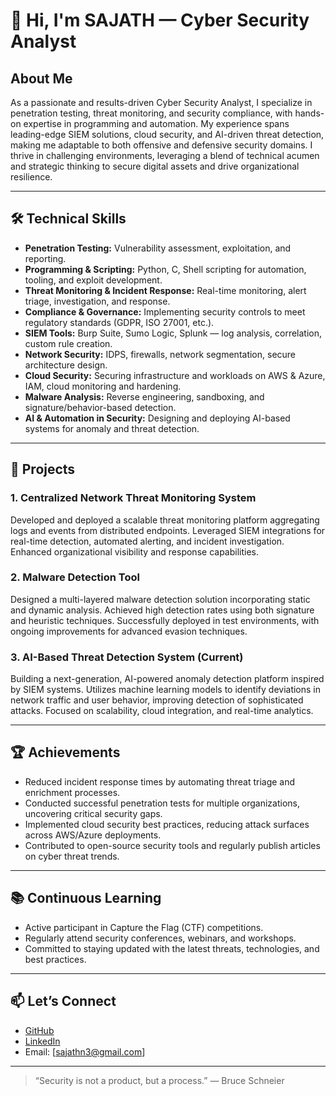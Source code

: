 # 👋 Hi, I'm SAJATH — Cyber Security Analyst

## About Me

As a passionate and results-driven Cyber Security Analyst, I specialize in penetration testing, threat monitoring, and security compliance, with hands-on expertise in programming and automation. My experience spans leading-edge SIEM solutions, cloud security, and AI-driven threat detection, making me adaptable to both offensive and defensive security domains. I thrive in challenging environments, leveraging a blend of technical acumen and strategic thinking to secure digital assets and drive organizational resilience.

---

## 🛠️ Technical Skills

- **Penetration Testing:** Vulnerability assessment, exploitation, and reporting.
- **Programming & Scripting:** Python, C, Shell scripting for automation, tooling, and exploit development.
- **Threat Monitoring & Incident Response:** Real-time monitoring, alert triage, investigation, and response.
- **Compliance & Governance:** Implementing security controls to meet regulatory standards (GDPR, ISO 27001, etc.).
- **SIEM Tools:** Burp Suite, Sumo Logic, Splunk — log analysis, correlation, custom rule creation.
- **Network Security:** IDPS, firewalls, network segmentation, secure architecture design.
- **Cloud Security:** Securing infrastructure and workloads on AWS & Azure, IAM, cloud monitoring and hardening.
- **Malware Analysis:** Reverse engineering, sandboxing, and signature/behavior-based detection.
- **AI & Automation in Security:** Designing and deploying AI-based systems for anomaly and threat detection.

---

## 🚀 Projects

### 1. Centralized Network Threat Monitoring System
Developed and deployed a scalable threat monitoring platform aggregating logs and events from distributed endpoints. Leveraged SIEM integrations for real-time detection, automated alerting, and incident investigation. Enhanced organizational visibility and response capabilities.

### 2. Malware Detection Tool
Designed a multi-layered malware detection solution incorporating static and dynamic analysis. Achieved high detection rates using both signature and heuristic techniques. Successfully deployed in test environments, with ongoing improvements for advanced evasion techniques.

### 3. AI-Based Threat Detection System (Current)
Building a next-generation, AI-powered anomaly detection platform inspired by SIEM systems. Utilizes machine learning models to identify deviations in network traffic and user behavior, improving detection of sophisticated attacks. Focused on scalability, cloud integration, and real-time analytics.

---

## 🏆 Achievements

- Reduced incident response times by automating threat triage and enrichment processes.
- Conducted successful penetration tests for multiple organizations, uncovering critical security gaps.
- Implemented cloud security best practices, reducing attack surfaces across AWS/Azure deployments.
- Contributed to open-source security tools and regularly publish articles on cyber threat trends.

---

## 📚 Continuous Learning

- Active participant in Capture the Flag (CTF) competitions.
- Regularly attend security conferences, webinars, and workshops.
- Committed to staying updated with the latest threats, technologies, and best practices.

---

## 📫 Let’s Connect

- [GitHub](https://github.com/sajuzz)
- [LinkedIn](www.linkedin.com/in/sajath-n-242651204)
- Email: [sajathn3@gmail.com]

---

> “Security is not a product, but a process.” — Bruce Schneier
